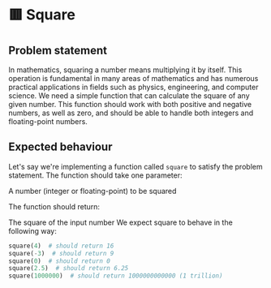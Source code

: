 # 🟥 Square

## Problem statement

In mathematics, squaring a number means multiplying it by itself. This operation is fundamental in many areas of mathematics and has numerous practical applications in fields such as physics, engineering, and computer science. We need a simple function that can calculate the square of any given number. This function should work with both positive and negative numbers, as well as zero, and should be able to handle both integers and floating-point numbers.

## Expected behaviour

Let's say we're implementing a function called `square` to satisfy the problem statement. The function should take one parameter:

A number (integer or floating-point) to be squared

The function should return:

The square of the input number 
 We expect square to behave in the following way:

```python
square(4)  # should return 16
square(-3)  # should return 9
square(0)  # should return 0
square(2.5)  # should return 6.25
square(1000000)  # should return 1000000000000 (1 trillion)
```
